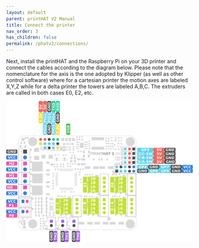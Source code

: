 ```yaml
---
layout: default
parent: printHAT V2 Manual
title: Connect the printer
nav_order: 3
has_children: false
permalink: /phatv2/connections/
---
```


Next, install the printHAT and the Raspberry Pi on your 3D printer and connect the cables according to the diagram below. Please note that the nomenclature for the axis is the one adopted by Klipper (as well as other control software) where for a cartesian printer the motion axes are labeled X,Y,Z while for a delta printer the towers are labeled A,B,C. The extruders are called in both cases E0, E2, etc.

![phatv2_pinout](../assets/img/phatv2_pinout.png)
